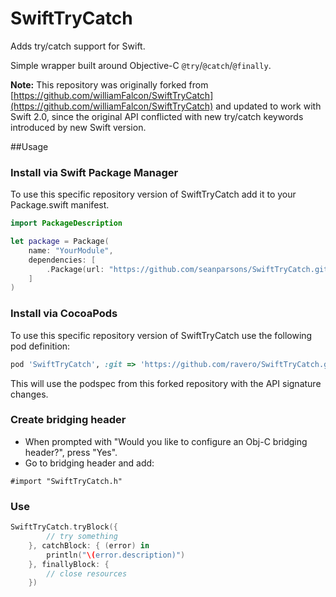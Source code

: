 SwiftTryCatch
=============

Adds try/catch support for Swift.

Simple wrapper built around Objective-C `@try`/`@catch`/`@finally`.

**Note:** This repository was originally forked from [https://github.com/williamFalcon/SwiftTryCatch](https://github.com/williamFalcon/SwiftTryCatch) and updated to work with Swift 2.0, since the original API conflicted with new try/catch keywords introduced by new Swift version.

##Usage

### Install via Swift Package Manager

To use this specific repository version of SwiftTryCatch add it to your Package.swift manifest.

```swift
import PackageDescription

let package = Package(
    name: "YourModule",
    dependencies: [
        .Package(url: "https://github.com/seanparsons/SwiftTryCatch.git", majorVersion: 1, minor: 1),
    ]
)
```

### Install via CocoaPods

To use this specific repository version of SwiftTryCatch use the following pod definition:

```ruby
pod 'SwiftTryCatch', :git => 'https://github.com/ravero/SwiftTryCatch.git'
```

This will use the podspec from this forked repository with the API signature changes.

### Create bridging header

- When prompted with "Would you like to configure an Obj-C bridging header?", press "Yes".
- Go to bridging header and add:

```objc
#import "SwiftTryCatch.h"
```

### Use

```swift
SwiftTryCatch.tryBlock({
        // try something
    }, catchBlock: { (error) in
        println("\(error.description)")
    }, finallyBlock: {
        // close resources
    })
```
